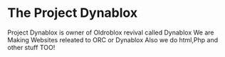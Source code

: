 # The Project Dynablox
Project Dynablox is owner of Oldroblox revival called Dynablox
We are Making Websites releated to ORC or Dynablox
Also we do html,Php and other stuff TOO!
